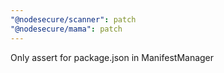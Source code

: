 ```yaml
---
"@nodesecure/scanner": patch
"@nodesecure/mama": patch
---
```


Only assert for package.json in ManifestManager
